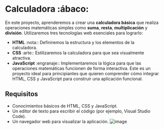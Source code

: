 # Calculadora :ábaco:
En este proyecto, aprenderemos a crear una **calculadora básica** que realiza operaciones matemáticas simples como **suma**, **resta**, **multiplicación** y **división**. Utilizaremos tres tecnologías web esenciales para lograrlo:
- **HTML** :nota:: Definiremos la estructura y los elementos de la calculadora.
- **CSS** :arte:: Estilizaremos la calculadora para que sea visualmente atractiva.
- **JavaScript** :engranaje:: Implementaremos la lógica para que las operaciones matemáticas funcionen de forma interactiva.
Este es un proyecto ideal para principiantes que quieren comprender cómo integrar HTML, CSS y JavaScript para construir una aplicación funcional.
## Requisitos
- Conocimientos básicos de HTML, CSS y JavaScript.
- Un editor de texto para escribir el código (por ejemplo, Visual Studio Code).
- Un navegador web para visualizar la aplicación.
![image](https://github.com/user-attachments/assets/8662be1d-dcf2-4ed1-88bf-b0cc0fdec356)

